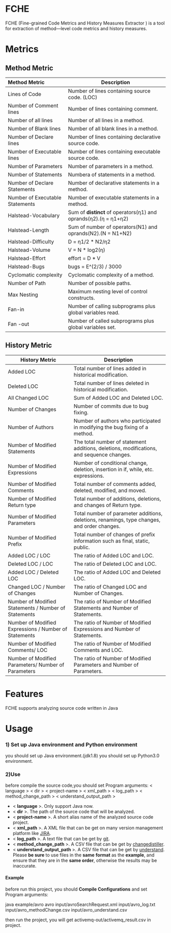 # FCHE

FCHE (Fine-grained Code Metrics and History Measures Extractor ) is a tool for extraction of method—level code metrics and history measures.

# Metrics

## Method Metric

| Method Metric                   | Description                                                  |
| :------------------------------ | ------------------------------------------------------------ |
| Lines of Code                   | Number of lines containing source code. (LOC)                |
| Number of Comment lines         | Number of lines containing comment.                          |
| Number of all lines             | Number of all lines in a method.                             |
| Number of Blank lines           | Number of all blank lines in a method.                       |
| Number of Declare lines         | Number of lines containing declarative source code.          |
| Number of Executable lines      | Number of lines containing executable source code.           |
| Number of Parameters            | Number of parameters in a method.                            |
| Number of Statements            | Numbera of statements in a method.                           |
| Number of Declare Statements    | Number of declarative statements in a method.                |
| Number of Executable Statements | Number of executable statements in a method.                 |
| Halstead-Vocabulary             | Sum of **distinct** of operators(η1) and oprands(η2).(η = η1+η2) |
| Halstead-Length                 | Sum of number of operators(N1) and oprands(N2).(N = N1+N2)   |
| Halstead-Difficulty             | D = η1/2 * N2/η2                                             |
| Halstead-Volume                 | V = N * log2(η)                                              |
| Halstead-Effort                 | effort = D * V                                               |
| Halstead-Bugs                   | bugs = E^(2/3) / 3000                                        |
| Cyclomatic complexity           | Cyclomatic complexity of a method.                           |
| Number of Path                  | Number of possible paths.                                    |
| Max Nesting                     | Maximum nesting level of control constructs.                 |
| Fan-in                          | Number of calling subprograms plus global variables read.    |
| Fan -out                        | Number of called subprograms plus global variables set.      |

## History Metric

| History Metric                                        | Description                                                  |
| ----------------------------------------------------- | ------------------------------------------------------------ |
| Added LOC                                             | Total number of lines added in historical modification.      |
| Deleted LOC                                           | Total number of lines deleted in historical modification.    |
| All Changed LOC                                       | Sum of Added LOC and Deleted LOC.                            |
| Number of Changes                                     | Number of commits due to bug fixing.                         |
| Number of Authors                                     | Number of authors who participated in modifying the bug fixing of a method. |
| Number of Modified Statements                         | The total number of statement additions, deletions, modifications, and sequence changes. |
| Number of Modified Expressions                        | Number of conditional change, deletion, insertion in if, while, etc. expressions. |
| Number of Modified Comments                           | Total number of comments added, deleted, modified, and moved. |
| Number of Modified Return type                        | Total number of additions, deletions, and changes of Return type. |
| Number of Modified Parameters                         | Total number of parameter additions, deletions, renamings, type changes, and order changes. |
| Number of Modified Prefix                             | Total number of changes of prefix information such as final, static, public. |
| Added LOC / LOC                                       | The ratio of Added LOC and LOC.                              |
| Deleted LOC / LOC                                     | The ratio of Deleted LOC and LOC.                            |
| Added LOC / Deleted LOC                               | The ratio of Added LOC and Deleted LOC.                      |
| Changed LOC / Number of Changes                       | The ratio of Changed LOC and Number of Changes.              |
| Number of Modified Statements / Number of Statements  | The ratio of Number of Modified Statements and Number of Statements. |
| Number of Modified Expressions / Number of Statements | The ratio of Number of Modified Expressions and Number of Statements. |
| Number of Modified Comments/ LOC                      | The ratio of Number of Modified Comments and LOC.            |
| Number of Modified Parameters/ Number of Parameters   | The ratio of Number of Modified Parameters and Number of Parameters. |



# Features

FCHE supports analyzing source code written in Java



# Usage

###  1) Set up Java environment and Python environment
you should set up Java environment.(jdk1.8)
you should set up Python3.0 environment.

###  2)Use 
before compile the source code,you should set Program arguments:
< language > < dir > < project-name > < xml_path >  < log_path > < method_change_path > < understand_output_path >


- < **language** >. Only support Java now.
- < **dir** >. The path of the source code that will be analyzed.
- < **project-name** >. A short alias name of the analyzed source code project.  
- < **xml_path** >. A XML file that can be get on many version management platform like [JIRA](https://www.atlassian.com/software/jira).
- < **log_path** >. A text file that can be get by [git](https://git-scm.com/). 
- < **method_change_path** >. A CSV file that can be get by [changedistiller](https://github.com/sealuzh/tools-changedistiller).
- < **understand_output_path** >. A CSV file that can be get by [understand](https://scitools.com/).
Please **be sure** to use files in the **same** **format** as the **example**, and ensure that they are in the **same order**, otherwise the results may be inaccurate.

#### Example 
before run this project, you should **Compile Configurations** and set Program arguments:

java example/avro avro input/avroSearchRequest.xml input/avro_log.txt input/avro_methodChange.csv input/avro_understand.csv


then run the project, you will get activemq-out/activemq_result.csv in project.

